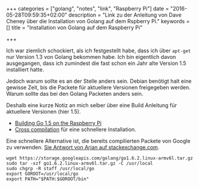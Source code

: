 +++
categories = ["golang", "notes", "link", "Raspberry Pi"]
date = "2016-05-28T09:59:35+02:00"
description = "Link zu der Anleitung von Dave Cheney über die Installation von Golang auf dem Rspberry Pi."
keywords = []
title = "Installation von Golang auf dem Raspberry Pi"

+++

Ich war ziemlich schockiert, als ich festgestellt habe, dass ich über `apt-get` nur Version 1.3 von Golang bekommen habe. Ich bin eigentlich davon ausgegangen, dass ich zumindest die fast schon ein Jahr alte Version 1.5 installiert hatte. 

Jedoch warum sollte es an der Stelle anders sein. Debian benötigt halt eine gewisse Zeit, bis die Packete für aktuellere Versionen freigegeben werden. Warum sollte das bei den Golang Packeten anders sein.

Deshalb eine kurze Notiz an mich selber über eine Build Anleitung für aktuellere Versionen (hier 1.5).

* [Building Go 1.5 on the Raspberry Pi](http://dave.cheney.net/2015/09/04/building-go-1-5-on-the-raspberry-pi)
* [Cross compilation](http://dave.cheney.net/2015/08/22/cross-compilation-with-go-1-5) für eine schnellere Installation.

Eine schnellere Alternative ist, die bereits compilierten Packete von Google zu verwenden. [Sie Antwort von Arjan auf stackexchange.com](http://raspberrypi.stackexchange.com/questions/25956/install-golang-the-easy-way).

```
wget https://storage.googleapis.com/golang/go1.6.2.linux-armv6l.tar.gz 
sudo tar -xzf go1.6.2.linux-armv6l.tar.gz -C /usr/local
sudo chgrp -R staff /usr/local/go
export GOROOT=/usr/local/go
export PATH="$PATH:$GOROOT/bin"
```

